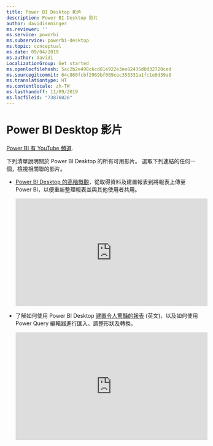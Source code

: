 ```yaml
---
title: Power BI Desktop 影片
description: Power BI Desktop 影片
author: davidiseminger
ms.reviewer: ''
ms.service: powerbi
ms.subservice: powerbi-desktop
ms.topic: conceptual
ms.date: 09/04/2019
ms.author: davidi
LocalizationGroup: Get started
ms.openlocfilehash: 5ac2b2e498c6cd81e922e3ee82435d0d32720ced
ms.sourcegitcommit: 64c860fcbf2969bf089cec358331a1fc1e0d39a8
ms.translationtype: HT
ms.contentlocale: zh-TW
ms.lasthandoff: 11/09/2019
ms.locfileid: "73876028"
---
```

# <a name="power-bi-desktop-videos"></a>Power BI Desktop 影片
[Power BI 有 YouTube 頻道](https://www.youtube.com/playlist?list=PL1N57mwBHtN2q1WbU5O29rrn_A0lkVv9p).

下列清單說明關於 Power BI Desktop 的所有可用影片。 選取下列連結的任何一個，檢視相關聯的影片。

- [Power BI Desktop 的高階概觀](https://www.youtube.com/watch?v=Qgam9M8I0xA)，從取得資料及建置報表到將報表上傳至 Power BI，以便重新整理報表並與其他使用者共用。  
  
  <iframe width="500" height="281" src="https://www.youtube.com/embed/Qgam9M8I0xA" frameborder="0" allowfullscreen></iframe> 
  
- 了解如何使用 Power BI Desktop [建置令人驚豔的報表](https://www.youtube.com/watch?v=ByIUx-HmQbw) \(英文\)，以及如何使用 Power Query 編輯器進行匯入、調整形狀及轉換。
  
  <iframe width="500" height="281" src="https://www.youtube.com/embed/IMAsitQ2cAc" frameborder="0" allowfullscreen></iframe>  
  
